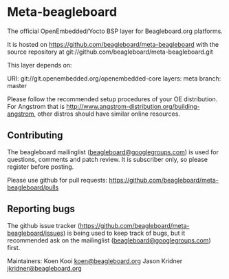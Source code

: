 Meta-beagleboard
================================

The official OpenEmbedded/Yocto BSP layer for Beagleboard.org platforms.

It is hosted on https://github.com/beagleboard/meta-beagleboard with the source repository at git://github.com/beagleboard/meta-beagleboard.git

This layer depends on:

URI: git://git.openembedded.org/openembedded-core
layers: meta
branch: master


Please follow the recommended setup procedures of your OE distribution. For Angstrom that is http://www.angstrom-distribution.org/building-angstrom, other distros should have similar online resources.


Contributing
-------------------------

The beagleboard mailinglist (beagleboard@googlegroups.com) is used for questions, comments and patch review. It is subscriber only, so please register before posting.

Please use github for pull requests: https://github.com/beagleboard/meta-beagleboard/pulls

Reporting bugs
-------------------------

The github issue tracker (https://github.com/beagleboard/meta-beagleboard/issues) is being used to keep track of bugs, but it recommended ask on the mailinglist (beagleboard@googlegroups.com) first.

Maintainers: Koen Kooi <koen@beagleboard.org>
             Jason Kridner <jkridner@beagleboard.org>

